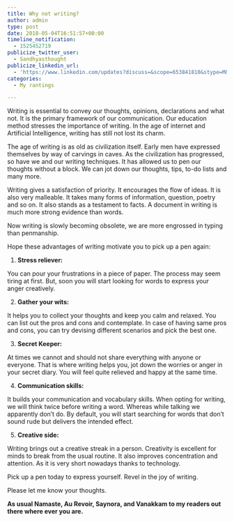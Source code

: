 ```yaml
---
title: Why not writing?
author: admin
type: post
date: 2018-05-04T16:51:57+00:00
timeline_notification:
  - 1525452719
publicize_twitter_user:
  - Sandhyasthought
publicize_linkedin_url:
  - 'https://www.linkedin.com/updates?discuss=&scope=653841810&stype=M&topic=6398212453188112384&type=U&a=BCEM'
categories:
  - My rantings

---
```

Writing is essential to convey our thoughts, opinions, declarations and what not. It is the primary framework of our communication. Our education method stresses the importance of writing. In the age of internet and Artificial Intelligence, writing has still not lost its charm.

The age of writing is as old as civilization itself. Early men have expressed themselves by way of carvings in caves. As the civilization has progressed, so have we and our writing techniques. It has allowed us to pen our thoughts without a block. We can jot down our thoughts, tips, to-do lists and many more.

Writing gives a satisfaction of priority. It encourages the flow of ideas. It is also very malleable. It takes many forms of information, question, poetry and so on. It also stands as a testament to facts. A document in writing is much more strong evidence than words.

Now writing is slowly becoming obsolete, we are more engrossed in typing than penmanship.

Hope these advantages of writing motivate you to pick up a pen again:

1. **Stress reliever:**

You can pour your frustrations in a piece of paper. The process may seem tiring at first. But, soon you will start looking for words to express your anger creatively.

2. **Gather your wits:**

It helps you to collect your thoughts and keep you calm and relaxed. You can list out the pros and cons and contemplate. In case of having same pros and cons, you can try devising different scenarios and pick the best one.

3. **Secret Keeper:**

At times we cannot and should not share everything with anyone or everyone. That is where writing helps you, jot down the worries or anger in your secret diary. You will feel quite relieved and happy at the same time.

4. **Communication skills:**

It builds your communication and vocabulary skills. When opting for writing, we will think twice before writing a word. Whereas while talking we apparently don’t do. By default, you will start searching for words that don’t sound rude but delivers the intended effect.

5. **Creative side:**

Writing brings out a creative streak in a person. Creativity is excellent for minds to break from the usual routine. It also improves concentration and attention. As it is very short nowadays thanks to technology.

Pick up a pen today to express yourself. Revel in the joy of writing.

Please let me know your thoughts.

**As usual Namaste, Au Revoir, Saynora, and Vanakkam to my readers out there where ever you are.**